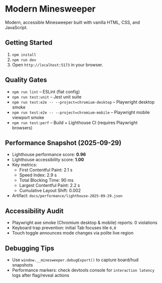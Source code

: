 # Modern Minesweeper

Modern, accessible Minesweeper built with vanilla HTML, CSS, and JavaScript.

## Getting Started

1. `npm install`
2. `npm run dev`
3. Open `http://localhost:5173` in your browser.

## Quality Gates

- `npm run lint` – ESLint (flat config)
- `npm run test:unit` – Jest unit suite
- `npm run test:e2e -- --project=chromium-desktop` – Playwright desktop smoke
- `npm run test:e2e -- --project=chromium-mobile` – Playwright mobile viewport smoke
- `npm run test:perf` – Build + Lighthouse CI (requires Playwright browsers)

## Performance Snapshot (2025-09-29)

- Lighthouse performance score: **0.96**
- Lighthouse accessibility score: **1.00**
- Key metrics:
  - First Contentful Paint: 2.1 s
  - Speed Index: 2.9 s
  - Total Blocking Time: 90 ms
  - Largest Contentful Paint: 2.2 s
  - Cumulative Layout Shift: 0.002
- Artifact: `docs/performance/lighthouse-2025-09-29.json`

## Accessibility Audit

- Playwright axe smoke (Chromium desktop & mobile) reports: 0 violations
- Keyboard trap prevention: initial Tab focuses tile `0,0`
- Touch toggle announces mode changes via polite live region

## Debugging Tips

- Use `window.__minesweeper.debugExport()` to capture board/hud snapshots
- Performance markers: check devtools console for `interaction latency` logs after flag/reveal actions
